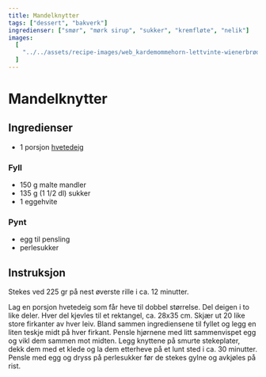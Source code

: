 ```yaml
---
title: Mandelknytter
tags: ["dessert", "bakverk"]
ingredienser: ["smør", "mørk sirup", "sukker", "kremfløte", "nelik"]
images:
  [
    "../../assets/recipe-images/web_kardemommehorn-lettvinte-wienerbrød-mandelknytter.jpg",
  ]
---
```


# Mandelknytter

## Ingredienser

- 1 porsjon [hvetedeig](./hvetedeig)

### Fyll

- 150 g malte mandler
- 135 g (1 1/2 dl) sukker
- 1 eggehvite

### Pynt

- egg til pensling
- perlesukker

## Instruksjon

Stekes ved 225 gr på nest øverste rille i ca. 12 minutter.

Lag en porsjon hvetedeig som får heve til dobbel størrelse. Del deigen i to like deler. Hver del kjevles til et rektangel, ca. 28x35 cm. Skjær ut 20 like store firkanter av hver leiv. Bland sammen ingrediensene til fyllet og legg en liten teskje midt på hver firkant. Pensle hjørnene med litt sammenvispet egg og vikl dem sammen mot midten. Legg knyttene på smurte stekeplater, dekk dem med et klede og la dem etterheve på et lunt sted i ca. 30 minutter. Pensle med egg og dryss på perlesukker før de stekes gylne og avkjøles på rist.

